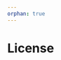 ```yaml
---
orphan: true
---
```


# License

```{include} ../LICENSE

```
                                                                                                                                                                    